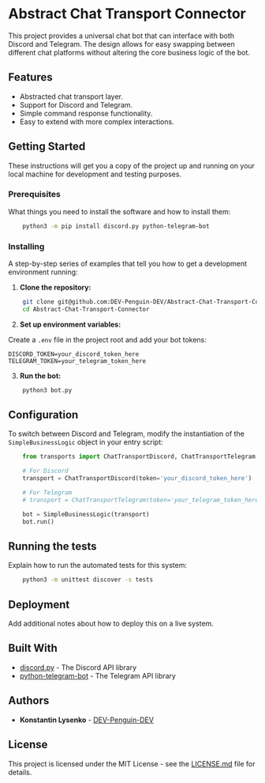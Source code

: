 # Abstract Chat Transport Connector

This project provides a universal chat bot that can interface with both Discord and Telegram. The design allows for easy swapping between different chat platforms without altering the core business logic of the bot.

## Features

- Abstracted chat transport layer.
- Support for Discord and Telegram.
- Simple command response functionality.
- Easy to extend with more complex interactions.

## Getting Started

These instructions will get you a copy of the project up and running on your local machine for development and testing purposes.

### Prerequisites

What things you need to install the software and how to install them:
```bash
    python3 -m pip install discord.py python-telegram-bot
```
### Installing

A step-by-step series of examples that tell you how to get a development environment running:

1. **Clone the repository:**
```bash
    git clone git@github.com:DEV-Penguin-DEV/Abstract-Chat-Transport-Connector.git
    cd Abstract-Chat-Transport-Connector
```
2. **Set up environment variables:**

Create a `.env` file in the project root and add your bot tokens:

    DISCORD_TOKEN=your_discord_token_here
    TELEGRAM_TOKEN=your_telegram_token_here

3. **Run the bot:**
```bash
    python3 bot.py
```

## Configuration

To switch between Discord and Telegram, modify the instantiation of the `SimpleBusinessLogic` object in your entry script:
```python
    from transports import ChatTransportDiscord, ChatTransportTelegram

    # For Discord
    transport = ChatTransportDiscord(token='your_discord_token_here')

    # For Telegram
    # transport = ChatTransportTelegram(token='your_telegram_token_here')

    bot = SimpleBusinessLogic(transport)
    bot.run()
```
## Running the tests

Explain how to run the automated tests for this system:
```bash
    python3 -m unittest discover -s tests
```
## Deployment

Add additional notes about how to deploy this on a live system.

## Built With

* [discord.py](https://discordpy.readthedocs.io/en/latest/) - The Discord API library
* [python-telegram-bot](https://python-telegram-bot.readthedocs.io/en/stable/) - The Telegram API library

## Authors

* **Konstantin Lysenko** - [DEV-Penguin-DEV](https://github.com/DEV-Penguin-DEV)

## License

This project is licensed under the MIT License - see the [LICENSE.md](LICENSE.md) file for details.
